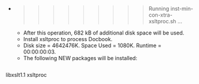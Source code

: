* >>>>>>>>> Running inst-min-con-xtra-xsltproc.sh ...
  * After this operation, 682 kB of additional disk space will be used.
  * Install xsltproc to process Docbook.
  * Disk size = 4642476K. Space Used = 1080K. Runtime = 00:00:00:03.
  * The following NEW packages will be installed:
  ```bash
libxslt1.1 xsltproc
  ```

